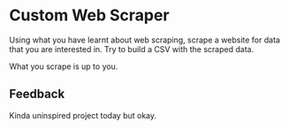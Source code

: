 # Custom Web Scraper

Using what you have learnt about web scraping, scrape a website for data that
you are interested in. Try to build a CSV with the scraped data.

What you scrape is up to you.

## Feedback 

Kinda uninspired project today but okay.
